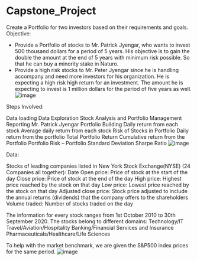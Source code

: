 # Capstone_Project

Create a Portfolio for two investors based on their requirements and goals.
Objective:

- Provide a Portfolio of stocks to Mr. Patrick Jyengar, who wants to invest 500 thousand dollars for a period of 5 years. His objective is to gain the double the amount at the end of 5 years with minimum risk possible. So that he can buy a minority stake in Naturo.
- Provide a high risk stocks to Mr. Peter Jyengar since he is handling accompany and need more investors for his organization. He is expecting a high risk high return for an investment. The amount he is expecting to invest is 1 million dollars for the period of five years as well.
![image](https://user-images.githubusercontent.com/35211578/187681437-c11f8520-a700-4cab-a093-b2bb0596d2e2.png)

Steps Involved:

Data loading
Data Exploration
Stock Analysis and Portfolio Management
Reporting
Mr. Patrick Jyengar Portfolio Building
Daily return from each stock
Average daily return from each stock
Risk of Stocks in Portfolio
Daily return from the portfolio
Total Portfolio Return
Cumulative return from the Portfolio
Portfolio Risk – Portfolio Standard Deviation
Sharpe Ratio
![image](https://user-images.githubusercontent.com/35211578/187681504-3d817104-7831-4c68-8739-199f8f268889.png)


Data:

Stocks of leading companies listed in New York Stock Exchange(NYSE) (24 Companies all together):
Date
Open price: Price of stock at the start of the day
Close price: Price of stock at the end of the day
High price: Highest price reached by the stock on that day
Low price: Lowest price reached by the stock on that day
Adjusted close price: Stock price adjusted to include the annual returns (dividends) that the company offers to the shareholders
Volume traded: Number of stocks traded on the day

The information for every stock ranges from 1st October 2010 to 30th September 2020.
The stocks belong to different domains:
Technology/IT
Travel/Aviation/Hospitality
Banking/Financial Services and Insurance
Pharmaceuticals/Healthcare/Life Sciences

To help  with the market benchmark, we are given the S&P500 index prices for the same period.
![image](https://user-images.githubusercontent.com/35211578/187681551-f575b428-a09f-4ae6-8684-390ed9558136.png)

